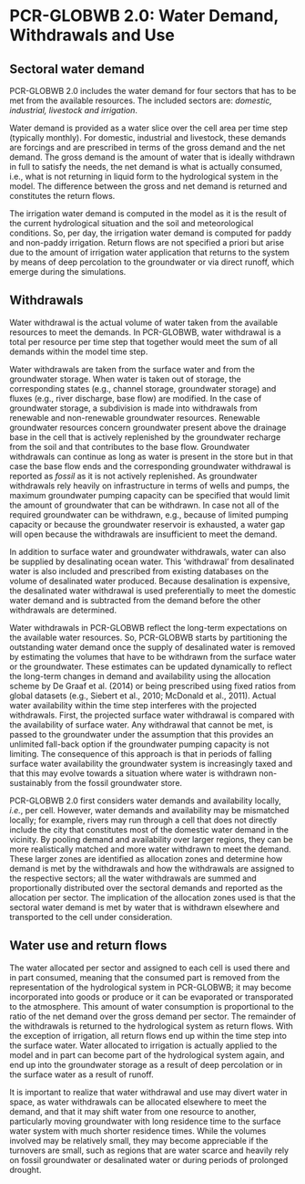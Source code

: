 # PCR-GLOBWB 2.0: Water Demand, Withdrawals and Use 

## Sectoral water demand 

PCR-GLOBWB 2.0 includes the water demand for four sectors that has to be met from the available resources. The included sectors are: *domestic, industrial, livestock and irrigation*. 

Water demand is provided as a water slice over the cell area per time step (typically monthly). For domestic, industrial and livestock, these demands are forcings and are prescribed in terms of the gross demand and the net demand. The gross demand is the amount of water that is ideally withdrawn in full to satisfy the needs, the net demand is what is actually consumed, i.e., what is not returning in liquid form to the hydrological system in the model. The difference between the gross and net demand is returned and constitutes the return flows. 

The irrigation water demand is computed in the model as it is the result of the current hydrological situation and the soil and meteorological conditions. So, per day, the irrigation water demand is computed for paddy and non-paddy irrigation. Return flows are not specified a priori but arise due to the amount of irrigation water application that returns to the system by means of deep percolation to the groundwater or via direct runoff, which emerge during the simulations. 

 

## Withdrawals 

Water withdrawal is the actual volume of water taken from the available resources to meet the demands. In PCR-GLOBWB, water withdrawal is a total per resource per time step that together would meet the sum of all demands within the model time step. 

Water withdrawals are taken from the surface water and from the groundwater storage. When water is taken out of storage, the corresponding states (e.g., channel storage, groundwater storage) and fluxes (e.g., river discharge, base flow) are modified. In the case of groundwater storage, a subdivision is made into withdrawals from renewable and non-renewable groundwater resources. Renewable groundwater resources concern groundwater present above the drainage base in the cell that is actively replenished by the groundwater recharge from the soil and that contributes to the base flow. Groundwater withdrawals can continue as long as water is present in the store but in that case the base flow ends and the corresponding groundwater withdrawal is reported as *fossil* as it is not actively replenished. As groundwater withdrawals rely heavily on infrastructure in terms of wells and pumps, the maximum groundwater pumping capacity can be specified that would limit the amount of groundwater that can be withdrawn. In case not all of the required groundwater can be withdrawn, e.g., because of limited pumping capacity or because the groundwater reservoir is exhausted, a water gap will open because the withdrawals are insufficient to meet the demand. 

In addition to surface water and groundwater withdrawals, water can also be supplied by desalinating ocean water. This ‘withdrawal’ from desalinated water is also included and prescribed from existing databases on the volume of desalinated water produced. Because desalination is expensive, the desalinated water withdrawal is used preferentially to meet the domestic water demand and is subtracted from the demand before the other withdrawals are determined. 

Water withdrawals in PCR-GLOBWB reflect the long-term expectations on the available water resources. So, PCR-GLOBWB starts by partitioning the outstanding water demand once the supply of desalinated water is removed by estimating the volumes that have to be withdrawn from the surface water or the groundwater. These estimates can be updated dynamically to reflect the long-term changes in demand and availability using the allocation scheme by De Graaf et al. (2014) or being prescribed using fixed ratios from global datasets (e.g., Siebert et al., 2010; McDonald et al., 2011). Actual water availability within the time step interferes with the projected withdrawals. First, the projected surface water withdrawal is compared with the availability of surface water. Any withdrawal that cannot be met, is passed to the groundwater under the assumption that this provides an unlimited fall-back option if the groundwater pumping capacity is not limiting. The consequence of this approach is that in periods of falling surface water availability the groundwater system is increasingly taxed and that this may evolve towards a situation where water is withdrawn non-sustainably from the fossil groundwater store. 

PCR-GLOBWB 2.0 first considers water demands and availability locally, *i.e.*, per cell. However, water demands and availability may be mismatched locally; for example, rivers may run through a cell that does not directly include the city that constitutes most of the domestic water demand in the vicinity. By pooling demand and availability over larger regions, they can be more realistically matched and more water withdrawn to meet the demand. These larger zones are identified as allocation zones and determine how demand is met by the withdrawals and how the withdrawals are assigned to the respective sectors; all the water withdrawals are summed and proportionally distributed over the sectoral demands and reported as the allocation per sector. The implication of the allocation zones used is that the sectoral water demand is met by water that is withdrawn elsewhere and transported to the cell under consideration. 

 

## Water use and return flows 

The water allocated per sector and assigned to each cell is used there and in part consumed, meaning that the consumed part is removed from the representation of the hydrological system in PCR-GLOBWB; it may become incorporated into goods or produce or it can be evaporated or transporated to the atmosphere. This amount of water consumption is proportional to the ratio of the net demand over the gross demand per sector. The remainder of the withdrawals is returned to the hydrological system as return flows. With the exception of irrigation, all return flows end up within the time step into the surface water. Water allocated to irrigation is actually applied to the model and in part can become part of the hydrological system again, and end up into the groundwater storage as a result of deep percolation or in the surface water as a result of runoff. 

It is important to realize that water withdrawal and use may divert water in space, as water withdrawals can be allocated elsewhere to meet the demand, and that it may shift water from one resource to another, particularly moving groundwater with long residence time to the surface water system with much shorter residence times. While the volumes involved may be relatively small, they may become appreciable if the turnovers are small, such as regions that are water scarce and heavily rely on fossil groundwater or desalinated water or during periods of prolonged drought. 

